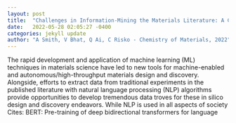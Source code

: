 ```yaml
---
layout: post
title:  "Challenges in Information-Mining the Materials Literature: A Case Study and Perspective"
date:   2022-05-28 02:05:27 -0400
categories: jekyll update
author: "A Smith, V Bhat, Q Ai, C Risko - Chemistry of Materials, 2022"
---
```

The rapid development and application of machine learning (ML) techniques in materials science have led to new tools for machine-enabled and autonomous/high-throughput materials design and discovery. Alongside, efforts to extract data from traditional experiments in the published literature with natural language processing (NLP) algorithms provide opportunities to develop tremendous data troves for these in silico design and discovery endeavors. While NLP is used in all aspects of society  Cites: BERT: Pre-training of deep bidirectional transformers for language
